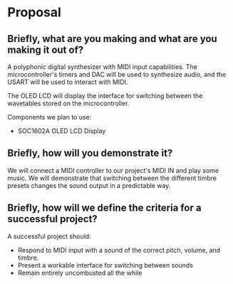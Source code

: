 # Proposal
## Briefly, what are you making and what are you making it out of?
A polyphonic digital synthesizer with MIDI input capabilities. The microcontroller's timers and DAC will be used to synthesize audio, and the USART will be used to interact with MIDI.

The OLED LCD will display the interface for switching between the wavetables stored on the microcontroller.

Components we plan to use:
  - SOC1602A OLED LCD Display

## Briefly, how will you demonstrate it?
We will connect a MIDI controller to our project's MIDI IN and play some music. We will demonstrate that switching between the different timbre presets changes the sound output in a predictable way.

## Briefly, how will we define the criteria for a successful project?
A successful project should:
  - Respond to MIDI input with a sound of the correct pitch, volume, and timbre.
  - Present a workable interface for switching between sounds
  - Remain entirely uncombusted all the while
